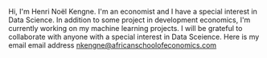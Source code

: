 Hi,
I'm Henri Noël Kengne. 
I'm an economist and I have a special interest in Data Science.
In addition to some project in development economics, I'm currently working on my machine learning projects.
I will be grateful to collaborate with anyone with a special interest in Data Sceience.
Here is my email email address nkengne@africanschoolofeconomics.com 



<!---
Henri-programer/Henri-programer is a ✨ special ✨ repository because its `README.md` (this file) appears on your GitHub profile.
You can click the Preview link to take a look at your changes.
--->

